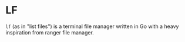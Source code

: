# LF

`lf` (as in "list files") is a terminal file manager written in Go with a heavy inspiration from ranger file manager.
